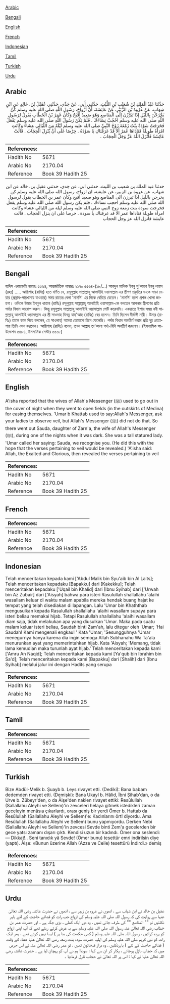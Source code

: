 [Arabic](#arabic)

[Bengali](#bengali)

[English](#english)

[French](#french)

[Indonesian](#indonesian)

[Tamil](#tamil)

[Turkish](#turkish)

[Urdu](#urdu)

## Arabic


<div dir="rtl" lang="ar" style={{fontSize:'larger',backgroundColor:'#f8f9fa',padding:20}}>
حَدَّثَنَا عَبْدُ الْمَلِكِ بْنُ شُعَيْبِ بْنِ اللَّيْثِ، حَدَّثَنِي أَبِي، عَنْ جَدِّي، حَدَّثَنِي عُقَيْلُ بْنُ، خَالِدٍ عَنِ ابْنِ شِهَابٍ، عَنْ عُرْوَةَ بْنِ الزُّبَيْرِ، عَنْ عَائِشَةَ، أَنَّ أَزْوَاجَ، رَسُولِ اللَّهِ صلى الله عليه وسلم كُنَّ يَخْرُجْنَ بِاللَّيْلِ إِذَا تَبَرَّزْنَ إِلَى الْمَنَاصِعِ وَهُوَ صَعِيدٌ أَفْيَحُ وَكَانَ عُمَرُ بْنُ الْخَطَّابِ يَقُولُ لِرَسُولِ اللَّهِ صلى الله عليه وسلم احْجُبْ نِسَاءَكَ ‏.‏ فَلَمْ يَكُنْ رَسُولُ اللَّهِ صلى الله عليه وسلم يَفْعَلُ فَخَرَجَتْ سَوْدَةُ بِنْتُ زَمْعَةَ زَوْجُ النَّبِيِّ صلى الله عليه وسلم لَيْلَةً مِنَ اللَّيَالِي عِشَاءً وَكَانَتِ امْرَأَةً طَوِيلَةً فَنَادَاهَا عُمَرُ أَلاَ قَدْ عَرَفْنَاكِ يَا سَوْدَةُ ‏.‏ حِرْصًا عَلَى أَنْ يُنْزِلَ الْحِجَابَ ‏.‏ قَالَتْ عَائِشَةُ فَأَنْزَلَ اللَّهُ عَزَّ وَجَلَّ الْحِجَابَ ‏.‏
</div>
<div style={{backgroundColor:'#f8f9fa',padding:20, marginBottom: 10}}><table> <thead> <tr> <th>References:</th> <th></th> </tr> </thead> <tbody><tr><td>Hadith No</td><td>5671</td></tr><tr><td>Arabic No</td><td>2170.04</td></tr><tr><td>Reference</td><td>Book 39 Hadith 25</td></tr></tbody></table></div>


<div dir="rtl" lang="ar" style={{fontSize:'larger',backgroundColor:'#f8f9fa',padding:20}}>
حدثنا عبد الملك بن شعيب بن الليث، حدثني ابي، عن جدي، حدثني عقيل بن، خالد عن ابن شهاب، عن عروة بن الزبير، عن عايشة، ان ازواج، رسول الله صلى الله عليه وسلم كن يخرجن بالليل اذا تبرزن الى المناصع وهو صعيد افيح وكان عمر بن الخطاب يقول لرسول الله صلى الله عليه وسلم احجب نساءك . فلم يكن رسول الله صلى الله عليه وسلم يفعل فخرجت سودة بنت زمعة زوج النبي صلى الله عليه وسلم ليلة من الليالي عشاء وكانت امراة طويلة فناداها عمر الا قد عرفناك يا سودة . حرصا على ان ينزل الحجاب . قالت عايشة فانزل الله عز وجل الحجاب
</div>
<div style={{backgroundColor:'#f8f9fa',padding:20, marginBottom: 10}}><table> <thead> <tr> <th>References:</th> <th></th> </tr> </thead> <tbody><tr><td>Hadith No</td><td>5671</td></tr><tr><td>Arabic No</td><td>2170.04</td></tr><tr><td>Reference</td><td>Book 39 Hadith 25</td></tr></tbody></table></div>

## Bengali


<div dir="ltr" lang="bn" style={{fontSize:'larger',backgroundColor:'#f8f9fa',padding:20}}>
হাদিস একাডেমি নাম্বারঃ ৫৫৬৪, আন্তর্জাতিক নাম্বারঃ ২১৭০ ৫৫৬৪-(১৮/...) আবদুল মালিক ইবনু শু'আয়ব ইবনু লায়স (রহঃ) ..... আয়িশাহ (রাযিঃ) হতে বর্ণিত যে, রসূলুল্লাহ সাল্লাল্লাহু আলাইহি ওয়াসাল্লাম এর স্ত্রীগণ প্রকৃতির ডাকে সাড়া দেয়ার (প্ৰস্ৰাব-পায়খানায় যাওয়ার) সময় রাতের বেলা 'মানসি' এর দিকে বেরিয়ে যেতেন। 'মানসি' হলো প্রশস্ত খোলা জায়গা। ওদিকে উমার ইবনুল খাত্তাব (রাযিঃ) রসূলুল্লাহ সাল্লাল্লাহু আলাইহি ওয়াসাল্লাম-কে বলতেন আপনার স্ত্রীগণের প্রতি পর্দার বিধান আরোপ করুন। কিন্তু রসূলুল্লাহ সাল্লাল্লাহু আলাইহি ওয়াসাল্লাম সেটি করেননি। একরাতে ইশার সময় নবী সাল্লাল্লাহু আলাইহি ওয়াসাল্লাম এর স্ত্রী সাওদাহ বিনতু যাম্'আহ (রাযিঃ) বের হলেন। তিনি ছিলেন দীর্ঘাঙ্গী নারী। উমার (রাযিঃ) তাকে ডাক দিয়ে বললেন, হে সাওদাহ্! আমরা তোমাকে চিনে ফেলেছি। পর্দার বিধান অবতীর্ণ করার প্রতি দৃঢ় প্রত্যাশায় তিনি এমন করলেন। আয়িশাহ (রাযিঃ) বলেন, তখন আল্লাহ তা'আলা পর্দা-বিধি অবতীর্ণ করলেন। (ইসলামিক ফাউন্ডেশন ৫৪৮৪, ইসলামিক সেন্টার ৫৫০৮)
</div>
<div style={{backgroundColor:'#f8f9fa',padding:20, marginBottom: 10}}><table> <thead> <tr> <th>References:</th> <th></th> </tr> </thead> <tbody><tr><td>Hadith No</td><td>5671</td></tr><tr><td>Arabic No</td><td>2170.04</td></tr><tr><td>Reference</td><td>Book 39 Hadith 25</td></tr></tbody></table></div>

## English


<div dir="ltr" lang="en" style={{fontSize:'larger',backgroundColor:'#f8f9fa',padding:20}}>
A'isha reported that the wives of Allah's Messenger (ﷺ) used to go out in the cover of night when they went to open fields (in the outskirts of Medina) for easing themselves. 'Umar b Khattab used to say:Allah's Messenger, ask your ladies to observe veil, but Allah's Messenger (ﷺ) did not do that. So there went out Sauda, daughter of Zarn'a, the wife of Allah's Messenger (ﷺ), during one of the nights when it was dark. She was a tall statured lady. 'Umar called her saying: Sauda, we recognise you. (He did this with the hope that the verses pertaining to veil would be revealed.) 'A'isha said: Allah, the Exalted and Glorious, then revealed the verses pertaining to veil
</div>
<div style={{backgroundColor:'#f8f9fa',padding:20, marginBottom: 10}}><table> <thead> <tr> <th>References:</th> <th></th> </tr> </thead> <tbody><tr><td>Hadith No</td><td>5671</td></tr><tr><td>Arabic No</td><td>2170.04</td></tr><tr><td>Reference</td><td>Book 39 Hadith 25</td></tr></tbody></table></div>

## French


<div dir="ltr" lang="fr" style={{fontSize:'larger',backgroundColor:'#f8f9fa',padding:20}}>

</div>
<div style={{backgroundColor:'#f8f9fa',padding:20, marginBottom: 10}}><table> <thead> <tr> <th>References:</th> <th></th> </tr> </thead> <tbody><tr><td>Hadith No</td><td>5671</td></tr><tr><td>Arabic No</td><td>2170.04</td></tr><tr><td>Reference</td><td>Book 39 Hadith 25</td></tr></tbody></table></div>

## Indonesian


<div dir="ltr" lang="id" style={{fontSize:'larger',backgroundColor:'#f8f9fa',padding:20}}>
Telah menceritakan kepada kami ['Abdul Malik bin Syu'aib bin Al Laits]; Telah menceritakan kepadaku [Bapakku] dari [Kakekku]; Telah menceritakan kepadaku ['Uqail bin Khalid] dari [Ibnu Syihab] dari ['Urwah bin Az Zubair] dari ['Aisyah] bahwa para isteri Rasulullah shallallahu 'alaihi wasallam keluar di waktu malam apabila mereka hendak buang hajat ke tempat yang telah disediakan di lapangan. Lalu 'Umar bin Khaththab mengusulkan kepada Rasulullah shallallahu 'alaihi wasallam supaya para isteri beliau memakai hijab. Tetapi Rasulullah shallallahu 'alaihi wasallam diam saja, tidak melakukan apa yang diusulkan 'Umar. Maka pada suatu malam keluar isteri beliau, Saudah binti Zam'ah, lalu ditegur oleh 'Umar; 'Hai Saudah! Kami mengenali engkau! ' Kata 'Umar; 'Sesungguhnya 'Umar menegurnya hanya karena dia ingin semoga Allah Subhanahu Wa Ta'ala menurunkan ayat yang memerintahkan hijab. Kata 'Aisyah; 'Memang, tidak lama kemudian maka turunlah ayat hijab.' Telah menceritakan kepada kami ['Amru An Naqid]; Telah menceritakan kepada kami [Ya'qub bin Ibrahim bin Sa'd]; Telah menceritakan kepada kami [Bapakku] dari [Shalih] dari [Ibnu Syihab] melalui jalur ini dengan Hadits yang serupa
</div>
<div style={{backgroundColor:'#f8f9fa',padding:20, marginBottom: 10}}><table> <thead> <tr> <th>References:</th> <th></th> </tr> </thead> <tbody><tr><td>Hadith No</td><td>5671</td></tr><tr><td>Arabic No</td><td>2170.04</td></tr><tr><td>Reference</td><td>Book 39 Hadith 25</td></tr></tbody></table></div>

## Tamil


<div dir="ltr" lang="ta" style={{fontSize:'larger',backgroundColor:'#f8f9fa',padding:20}}>

</div>
<div style={{backgroundColor:'#f8f9fa',padding:20, marginBottom: 10}}><table> <thead> <tr> <th>References:</th> <th></th> </tr> </thead> <tbody><tr><td>Hadith No</td><td>5671</td></tr><tr><td>Arabic No</td><td>2170.04</td></tr><tr><td>Reference</td><td>Book 39 Hadith 25</td></tr></tbody></table></div>

## Turkish


<div dir="ltr" lang="tr" style={{fontSize:'larger',backgroundColor:'#f8f9fa',padding:20}}>
Bize Abdül-Melik b. Şuayb b. Leys rivayet etti. (Dediki): Bana babam dedemden rivayet etti. (Demişki): Bana Ukayl b. Hâlid, İbni Şihab'dan, o da Urve b. Zübeyr'den, o da Âişe'den naklen rivayet ettiki: Resûlullah (Sallallahu Aleyhi ve Sellem)'in zevceleri helaya gitmek istedikleri zaman geceleyin menâsıa çıkarlardı, orası geniş bir yerdi Ömer b. Hattab da Resûlullah (Sallallahu Aleyhi ve Sellem)'e: Kadınlarını ört! diyordu. Ama Resûlullah (Sallallahu Aleyhi ve Sellem) bunu yapmıyordu. Derken Nebi (Sallallahu Aleyhi ve Sellem)'in zevcesi Sevde binti Zem'a gecelerden bir gece yatsı zamanı dışarı çıktı. Kendisi uzun bir kadındı. Ömer ona seslendi: — Dikkat!.. Seni tanıdık yâ Sevde! (Ömer bunu) tesettür emri indirilsin diye (yaptı). Âişe: «Bunun üzerine Allah (Azze ve Ceile) tesettürü İndirdi.» demiş
</div>
<div style={{backgroundColor:'#f8f9fa',padding:20, marginBottom: 10}}><table> <thead> <tr> <th>References:</th> <th></th> </tr> </thead> <tbody><tr><td>Hadith No</td><td>5671</td></tr><tr><td>Arabic No</td><td>2170.04</td></tr><tr><td>Reference</td><td>Book 39 Hadith 25</td></tr></tbody></table></div>

## Urdu


<div dir="rtl" lang="ur" style={{fontSize:'larger',backgroundColor:'#f8f9fa',padding:20}}>
عقیل بن خالد نے ابن شہاب سے ، انھوں نے عروہ بن زبیر سے ، انھوں نے حضرت عائشہ رضی اللہ تعالیٰ عنہا سے روایت کی کہ رسول اللہ صلی اللہ علیہ وسلم کی ازواج جب رات کو قضائے حاجت کے لئے باہر نکلتیں تو "" المناصع "" کی طرف جاتی تھیں ، وہ دور ایک کھلی ، بڑی جگہ ہے ۔ اور حضرت عمر بن خطاب رضی اللہ تعالیٰ عنہ رسول اللہ صلی اللہ علیہ وسلم سے یہ عرض کرتے رہتے تھے کہ آپ اپنی ازواج کو پردہ کرائیں ، رسول اللہ صلی اللہ علیہ وسلم ( کسی حکمت کی بنا پر ) ایسا نہیں کرتے تھے ، پھر ایک رات کو نبی کریم صلی اللہ علیہ وسلم کی اہلیہ حضرت سودہ بنت زمعہ رضی اللہ تعالیٰ عنہا عشاء کے وقت ( قضائے حاجت کے لئے ) باہرنکلیں ، وہ دراز قدخاتون تھیں ، تو عمر رضی اللہ تعالیٰ عنہ نے اس حرص میں کہ حجاب نازل ہوجائے ، پکار کر ان سے کہا : سودہ! ہم نے آپ کو پہچان لیا ہے ۔ حضرت عائشہ رضی اللہ تعالیٰ عنہا نے کہا : اس پر اللہ تعالیٰ نے حجاب نازل فرمادیا ۔
</div>
<div style={{backgroundColor:'#f8f9fa',padding:20, marginBottom: 10}}><table> <thead> <tr> <th>References:</th> <th></th> </tr> </thead> <tbody><tr><td>Hadith No</td><td>5671</td></tr><tr><td>Arabic No</td><td>2170.04</td></tr><tr><td>Reference</td><td>Book 39 Hadith 25</td></tr></tbody></table></div>